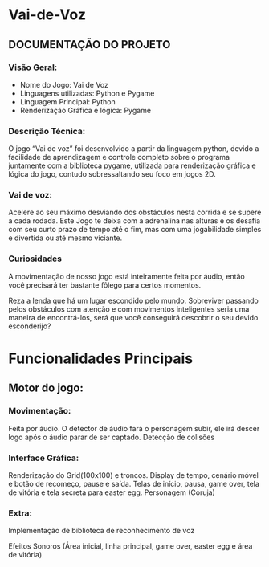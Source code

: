 # Vai-de-Voz

## DOCUMENTAÇÃO DO PROJETO

### Visão Geral:
- Nome do Jogo: Vai de Voz
- Linguagens utilizadas: Python e Pygame
- Linguagem Principal: Python
- Renderização Gráfica e lógica: Pygame

### Descrição Técnica:
O jogo “Vai de voz” foi desenvolvido a partir da linguagem python, devido a facilidade de aprendizagem e controle completo sobre o programa juntamente com a biblioteca pygame, utilizada para renderização gráfica e lógica do jogo, contudo sobressaltando seu foco em jogos 2D. 

### Vai de voz:
Acelere ao seu máximo desviando dos obstáculos nesta corrida e se supere a cada rodada. Este Jogo te deixa com a adrenalina nas alturas e os desafia com seu curto prazo de tempo até o fim, mas com uma jogabilidade simples e divertida ou até mesmo viciante. 

### Curiosidades
A movimentação de nosso jogo está inteiramente feita por áudio, então você precisará ter bastante fôlego para certos momentos.

Reza a lenda que há um lugar escondido pelo mundo. Sobreviver passando pelos obstáculos com atenção e com movimentos inteligentes seria uma maneira de encontrá-los, será que você conseguirá descobrir o seu devido esconderijo?

# Funcionalidades Principais
## Motor do jogo:
### Movimentação:
Feita por áudio. O detector de áudio fará o personagem subir, ele irá descer logo após o áudio parar de ser captado.
Detecção de colisões

### Interface Gráfica:
Renderização do Grid(100x100) e troncos.
Display de tempo, cenário móvel e botão de recomeço, pause e saída.
Telas de início, pausa, game over, tela de vitória e tela secreta para easter egg.
Personagem (Coruja)
### Extra:
Implementação de biblioteca de reconhecimento de voz

Efeitos Sonoros (Área inicial, linha principal, game over, easter egg e área de vitória)

